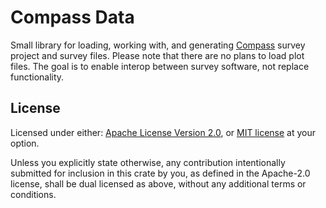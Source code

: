 # Compass Data

Small library for loading, working with, and generating [Compass](https://www.fountainware.com/compass/index.htm) survey project and survey files. Please note that there are no plans to load plot files.
The goal is to enable interop between survey software,
not replace functionality.

## License

Licensed under either:
[Apache License Version 2.0](./LICENSE-APACHE), or
[MIT license](./LICENSE-MIT)
at your option.

Unless you explicitly state otherwise,
any contribution intentionally submitted for inclusion in this crate by you,
as defined in the Apache-2.0 license, shall be dual licensed as above,
without any additional terms or conditions.
